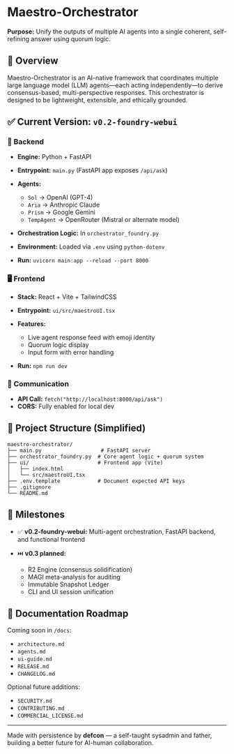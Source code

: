 # Maestro-Orchestrator

**Purpose:** Unify the outputs of multiple AI agents into a single coherent, self-refining answer using quorum logic.

## 🧠 Overview

Maestro-Orchestrator is an AI-native framework that coordinates multiple large language model (LLM) agents—each acting independently—to derive consensus-based, multi-perspective responses. This orchestrator is designed to be lightweight, extensible, and ethically grounded.

## ✅ Current Version: `v0.2-foundry-webui`

### 🔧 Backend

* **Engine:** Python + FastAPI
* **Entrypoint:** `main.py` (FastAPI app exposes `/api/ask`)
* **Agents:**

  * `Sol` → OpenAI (GPT-4)
  * `Aria` → Anthropic Claude
  * `Prism` → Google Gemini
  * `TempAgent` → OpenRouter (Mistral or alternate model)
* **Orchestration Logic:** In `orchestrator_foundry.py`
* **Environment:** Loaded via `.env` using `python-dotenv`
* **Run:** `uvicorn main:app --reload --port 8000`

### 🖥️ Frontend

* **Stack:** React + Vite + TailwindCSS
* **Entrypoint:** `ui/src/maestroUI.tsx`
* **Features:**

  * Live agent response feed with emoji identity
  * Quorum logic display
  * Input form with error handling
* **Run:** `npm run dev`

### 🔗 Communication

* **API Call:** `fetch("http://localhost:8000/api/ask")`
* **CORS:** Fully enabled for local dev

## 📁 Project Structure (Simplified)

```
maestro-orchestrator/
├── main.py                   # FastAPI server
├── orchestrator_foundry.py  # Core agent logic + quorum system
├── ui/                      # Frontend app (Vite)
│   ├── index.html
│   └── src/maestroUI.tsx
├── .env.template            # Document expected API keys
├── .gitignore
└── README.md
```

## 📌 Milestones

* ✅ **v0.2-foundry-webui:** Multi-agent orchestration, FastAPI backend, and functional frontend
* ⏭️ **v0.3 planned:**

  * R2 Engine (consensus solidification)
  * MAGI meta-analysis for auditing
  * Immutable Snapshot Ledger
  * CLI and UI session unification

## 📄 Documentation Roadmap

Coming soon in `/docs`:

* `architecture.md`
* `agents.md`
* `ui-guide.md`
* `RELEASE.md`
* `CHANGELOG.md`

Optional future additions:

* `SECURITY.md`
* `CONTRIBUTING.md`
* `COMMERCIAL_LICENSE.md`

---

Made with persistence by **defcon** — a self-taught sysadmin and father, building a better future for AI-human collaboration.

